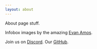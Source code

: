 ```yaml
---
layout: about
---
```

About page stuff.
    
Infobox images by the amazing [Evan Amos](https://commons.wikimedia.org/wiki/User:Evan-Amos).

Join us on [Discord](https://discord.gg/gameboy).
Our [GitHub](https://github.com/gameboy).
